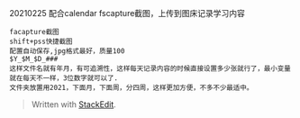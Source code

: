 20210225
配合calendar fscapture截图，上传到图床记录学习内容
```
facapture截图
shift+pss快捷截图
配置自动保存,jpg格式最好，质量100
$Y_$M_$D_###
这样文件名就有年月，有可追溯性，这样每天记录内容的时候直接设置多少张就行了，最小变量就在每天不一样，3位数字就可以了.
文件夹放置用2021，下面月，下面周，分四周，这样更加方便，不多不少最适中。
```

> Written with [StackEdit](https://stackedit.io/).
<!--stackedit_data:
eyJoaXN0b3J5IjpbLTgzNzI0NTMyMSwtMjE0NDI3MjUyNywtMT
A1MTY4MTksLTUzNDUwMTM2MywxODI5OTM1NDA0LDY3NjE4MDI5
Niw5MjE5MTY5MDFdfQ==
-->